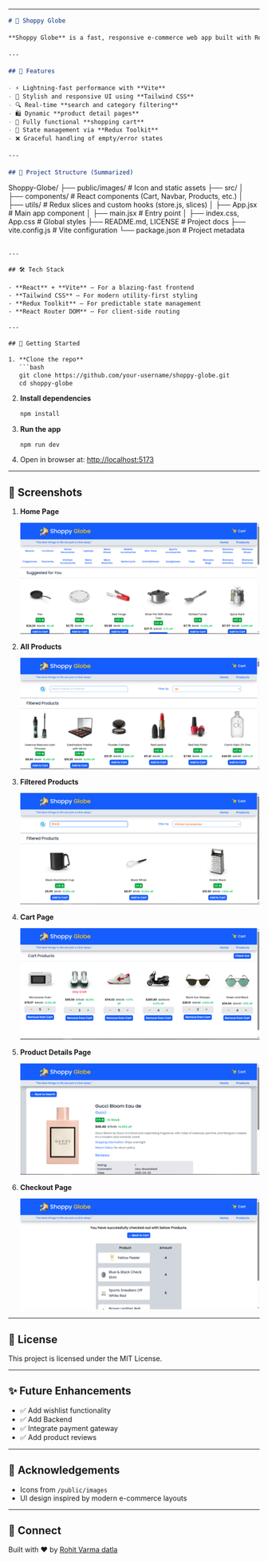 
---

```markdown
# 🛒 Shoppy Globe

**Shoppy Globe** is a fast, responsive e-commerce web app built with React, Vite, and Tailwind CSS. It allows users to browse products, filter by category, search in real-time, and manage a shopping cart seamlessly.

---

## 🚀 Features

- ⚡ Lightning-fast performance with **Vite**
- 🎨 Stylish and responsive UI using **Tailwind CSS**
- 🔍 Real-time **search and category filtering**
- 🛍️ Dynamic **product detail pages**
- 🛒 Fully functional **shopping cart**
- 💾 State management via **Redux Toolkit**
- ❌ Graceful handling of empty/error states

---

## 🧱 Project Structure (Summarized)

```
Shoppy-Globe/
├── public/images/           # Icon and static assets
├── src/
│   ├── components/          # React components (Cart, Navbar, Products, etc.)
│   ├── utils/               # Redux slices and custom hooks (store.js, slices)
│   ├── App.jsx              # Main app component
│   ├── main.jsx             # Entry point
│   ├── index.css, App.css   # Global styles
├── README.md, LICENSE       # Project docs
├── vite.config.js           # Vite configuration
└── package.json             # Project metadata
```

---

## 🛠️ Tech Stack

- **React** + **Vite** – For a blazing-fast frontend
- **Tailwind CSS** – For modern utility-first styling
- **Redux Toolkit** – For predictable state management
- **React Router DOM** – For client-side routing

---

## 🧪 Getting Started

1. **Clone the repo**
   ```bash
   git clone https://github.com/your-username/shoppy-globe.git
   cd shoppy-globe
   ```

2. **Install dependencies**
   ```bash
   npm install
   ```

3. **Run the app**
   ```bash
   npm run dev
   ```

4. Open in browser at: [http://localhost:5173](http://localhost:5173)

---

## 📸 Screenshots

1. **Home Page**

    ![alt text](image.png)

2. **All Products**

    ![alt text](image-1.png)

3. **Filtered Products**

    ![alt text](image-2.png)

4. **Cart Page**

    ![alt text](image-3.png)

5. **Product Details Page**

    ![alt text](image-4.png)

6. **Checkout Page**

    ![alt text](image-5.png)

---

## 📄 License

This project is licensed under the MIT License.

---

## ✨ Future Enhancements

- ✅ Add wishlist functionality
- ✅ Add Backend
- ✅ Integrate payment gateway
- ✅ Add product reviews

---

## 🙌 Acknowledgements

- Icons from `/public/images`
- UI design inspired by modern e-commerce layouts

---

## 👋 Connect

Built with ❤️ by [Rohit Varma datla](https://github.com/visaal1582892)
```